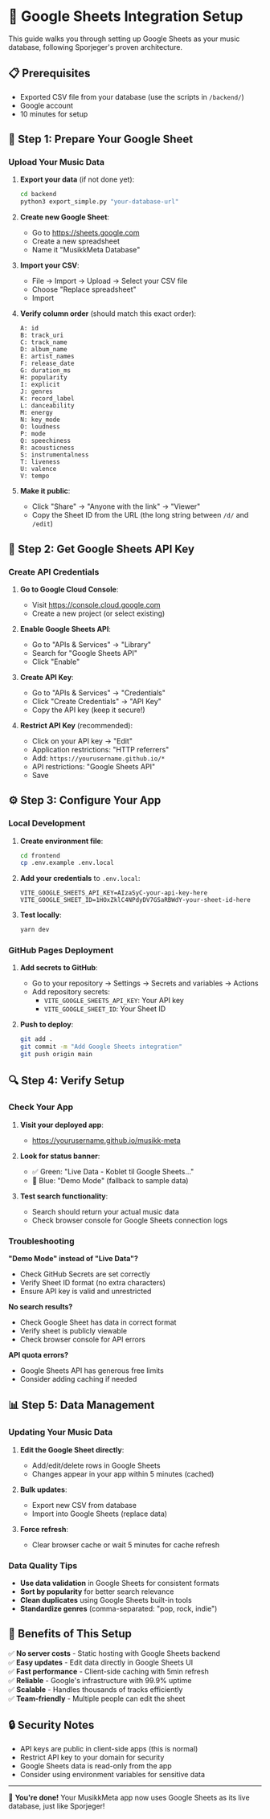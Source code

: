# 🔗 Google Sheets Integration Setup

This guide walks you through setting up Google Sheets as your music database, following Sporjeger's proven architecture.

## 📋 Prerequisites

- Exported CSV file from your database (use the scripts in `/backend/`)
- Google account
- 10 minutes for setup

## 🚀 Step 1: Prepare Your Google Sheet

### Upload Your Music Data

1. **Export your data** (if not done yet):
   ```bash
   cd backend
   python3 export_simple.py "your-database-url"
   ```

2. **Create new Google Sheet**:
   - Go to https://sheets.google.com
   - Create a new spreadsheet
   - Name it "MusikkMeta Database"

3. **Import your CSV**:
   - File → Import → Upload → Select your CSV file
   - Choose "Replace spreadsheet"
   - Import

4. **Verify column order** (should match this exact order):
   ```
   A: id
   B: track_uri  
   C: track_name
   D: album_name
   E: artist_names
   F: release_date
   G: duration_ms
   H: popularity
   I: explicit
   J: genres
   K: record_label
   L: danceability
   M: energy
   N: key_mode
   O: loudness
   P: mode
   Q: speechiness
   R: acousticness
   S: instrumentalness
   T: liveness
   U: valence
   V: tempo
   ```

5. **Make it public**:
   - Click "Share" → "Anyone with the link" → "Viewer"
   - Copy the Sheet ID from the URL (the long string between `/d/` and `/edit`)

## 🔑 Step 2: Get Google Sheets API Key

### Create API Credentials

1. **Go to Google Cloud Console**:
   - Visit https://console.cloud.google.com
   - Create a new project (or select existing)

2. **Enable Google Sheets API**:
   - Go to "APIs & Services" → "Library"
   - Search for "Google Sheets API"
   - Click "Enable"

3. **Create API Key**:
   - Go to "APIs & Services" → "Credentials"
   - Click "Create Credentials" → "API Key"
   - Copy the API key (keep it secure!)

4. **Restrict API Key** (recommended):
   - Click on your API key → "Edit"
   - Application restrictions: "HTTP referrers"
   - Add: `https://yourusername.github.io/*`
   - API restrictions: "Google Sheets API"
   - Save

## ⚙️ Step 3: Configure Your App

### Local Development

1. **Create environment file**:
   ```bash
   cd frontend
   cp .env.example .env.local
   ```

2. **Add your credentials** to `.env.local`:
   ```env
   VITE_GOOGLE_SHEETS_API_KEY=AIzaSyC-your-api-key-here
   VITE_GOOGLE_SHEET_ID=1HOxZklC4NPdyDV7GSaRBWdY-your-sheet-id-here
   ```

3. **Test locally**:
   ```bash
   yarn dev
   ```

### GitHub Pages Deployment

1. **Add secrets to GitHub**:
   - Go to your repository → Settings → Secrets and variables → Actions
   - Add repository secrets:
     - `VITE_GOOGLE_SHEETS_API_KEY`: Your API key
     - `VITE_GOOGLE_SHEET_ID`: Your Sheet ID

2. **Push to deploy**:
   ```bash
   git add .
   git commit -m "Add Google Sheets integration"
   git push origin main
   ```

## 🔍 Step 4: Verify Setup

### Check Your App

1. **Visit your deployed app**:
   - https://yourusername.github.io/musikk-meta

2. **Look for status banner**:
   - ✅ Green: "Live Data - Koblet til Google Sheets..."
   - 🔵 Blue: "Demo Mode" (fallback to sample data)

3. **Test search functionality**:
   - Search should return your actual music data
   - Check browser console for Google Sheets connection logs

### Troubleshooting

**"Demo Mode" instead of "Live Data"?**
- Check GitHub Secrets are set correctly
- Verify Sheet ID format (no extra characters)
- Ensure API key is valid and unrestricted

**No search results?**
- Check Google Sheet has data in correct format
- Verify sheet is publicly viewable
- Check browser console for API errors

**API quota errors?**
- Google Sheets API has generous free limits
- Consider adding caching if needed

## 📊 Step 5: Data Management

### Updating Your Music Data

1. **Edit the Google Sheet directly**:
   - Add/edit/delete rows in Google Sheets
   - Changes appear in your app within 5 minutes (cached)

2. **Bulk updates**:
   - Export new CSV from database
   - Import into Google Sheets (replace data)

3. **Force refresh**:
   - Clear browser cache or wait 5 minutes for cache refresh

### Data Quality Tips

- **Use data validation** in Google Sheets for consistent formats
- **Sort by popularity** for better search relevance  
- **Clean duplicates** using Google Sheets built-in tools
- **Standardize genres** (comma-separated: "pop, rock, indie")

## 🎯 Benefits of This Setup

✅ **No server costs** - Static hosting with Google Sheets backend  
✅ **Easy updates** - Edit data directly in Google Sheets UI  
✅ **Fast performance** - Client-side caching with 5min refresh  
✅ **Reliable** - Google's infrastructure with 99.9% uptime  
✅ **Scalable** - Handles thousands of tracks efficiently  
✅ **Team-friendly** - Multiple people can edit the sheet  

## 🔒 Security Notes

- API keys are public in client-side apps (this is normal)
- Restrict API key to your domain for security
- Google Sheets data is read-only from the app
- Consider using environment variables for sensitive data

---

🎉 **You're done!** Your MusikkMeta app now uses Google Sheets as its live database, just like Sporjeger!